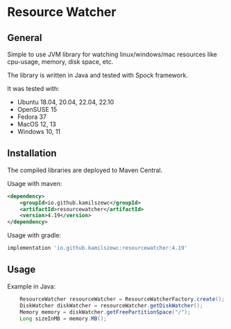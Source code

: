 # Resource Watcher

## General

Simple to use JVM library for watching linux/windows/mac resources like cpu-usage, memory, disk space, etc.

The library is written in Java and tested with Spock framework.

It was tested with:
- Ubuntu 18.04, 20.04, 22.04, 22.10
- OpenSUSE 15
- Fedora 37
- MacOS 12, 13
- Windows 10, 11

## Installation

The compiled libraries are deployed to Maven Central.

Usage with maven:

```xml
<dependency>
    <groupId>io.github.kamilszewc</groupId>
    <artifactId>resourcewatcher</artifactId>
    <version>4.19</version>
</dependency>
```

Usage with gradle:

```groovy
implementation 'io.github.kamilszewc:resourcewatcher:4.19'
```

## Usage

Example in Java:

```java
    ResourceWatcher resourceWatcher = ResourceWatcherFactory.create();
    DiskWatcher diskWatcher = resourceWatcher.getDiskWatcher();
    Memory memory = diskWatcher.getFreePartitionSpace("/");
    Long sizeInMB = memory.MB();
```
